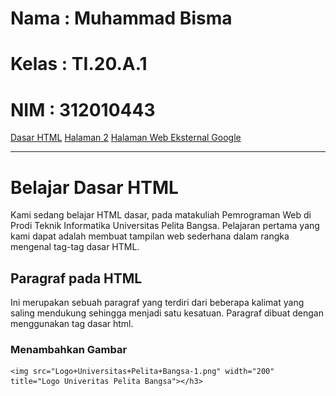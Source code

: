 # Nama  : Muhammad Bisma
# Kelas : TI.20.A.1
# NIM   : 312010443

<!DOCTYPE html>
<html>
    <title>Tag Dasar HTML</title>
<head>
    <nav>
    <a href="lab1_tag_dasar.html">Dasar HTML</a>
    <a href="lab1_halaman2.html">Halaman 2</a>
    <a href="http://www.google.com">Halaman Web Eksternal Google</a>
    </nav>
    <hr>
</head>
<body><h1>Belajar Dasar HTML</h1>
    <p>Kami sedang belajar HTML dasar, pada matakuliah Pemrograman Web di Prodi
    Teknik Informatika Universitas Pelita Bangsa. Pelajaran pertama yang kami dapat
    adalah membuat tampilan web sederhana dalam rangka mengenal tag-tag dasar
    HTML.</p>
    <h2>Paragraf pada HTML</h2>
    <p>Ini merupakan sebuah paragraf yang terdiri dari beberapa kalimat yang saling
    mendukung sehingga menjadi satu kesatuan. Paragraf dibuat dengan menggunakan
    tag dasar html.</p>
    <h3>Menambahkan Gambar</h3>
    
    <img src="Logo+Universitas+Pelita+Bangsa-1.png" width="200" title="Logo Univeritas Pelita Bangsa"></h3>

</body>
</html>